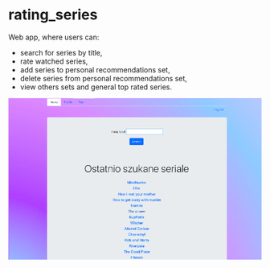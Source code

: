 # rating_series
Web app, where users can:
- search for series by title,
- rate watched series,
- add series to personal recommendations set,
- delete series from personal recommendations set,
- view others sets and general top rated series.


![](images_readme/main.png)
